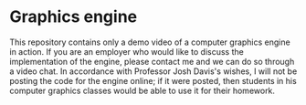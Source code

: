 # Graphics engine

This repository contains only a demo video of a computer graphics engine in action. If you are an employer who would like to discuss the implementation of the engine, please contact me and we can do so through a video chat. In accordance with Professor Josh Davis's wishes, I will not be posting the code for the engine online; if it were posted, then students in his computer graphics classes would be able to use it for their homework.
